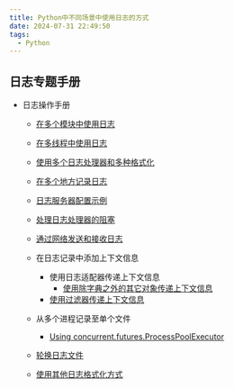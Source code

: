 ```yaml
---
title: Python中不同场景中使用日志的方式
date: 2024-07-31 22:49:50
tags:
  - Python
---
```


## 日志专题手册

- 日志操作手册
  - [在多个模块中使用日志](https://docs.python.org/zh-cn/3/howto/logging-cookbook.html#using-logging-in-multiple-modules)
  - [在多线程中使用日志](https://docs.python.org/zh-cn/3/howto/logging-cookbook.html#logging-from-multiple-threads)
  - [使用多个日志处理器和多种格式化](https://docs.python.org/zh-cn/3/howto/logging-cookbook.html#multiple-handlers-and-formatters)
  - [在多个地方记录日志](https://docs.python.org/zh-cn/3/howto/logging-cookbook.html#logging-to-multiple-destinations)
  - [日志服务器配置示例](https://docs.python.org/zh-cn/3/howto/logging-cookbook.html#configuration-server-example)
  - [处理日志处理器的阻塞](https://docs.python.org/zh-cn/3/howto/logging-cookbook.html#dealing-with-handlers-that-block)
  - [通过网络发送和接收日志](https://docs.python.org/zh-cn/3/howto/logging-cookbook.html#sending-and-receiving-logging-events-across-a-network)


  - 在日志记录中添加上下文信息
    - 使用日志适配器传递上下文信息
      - [使用除字典之外的其它对象传递上下文信息](https://docs.python.org/zh-cn/3/howto/logging-cookbook.html#using-objects-other-than-dicts-to-pass-contextual-information)
    - [使用过滤器传递上下文信息](https://docs.python.org/zh-cn/3/howto/logging-cookbook.html#using-filters-to-impart-contextual-information)


  - 从多个进程记录至单个文件
    - [Using concurrent.futures.ProcessPoolExecutor](https://docs.python.org/zh-cn/3/howto/logging-cookbook.html#using-concurrent-futures-processpoolexecutor)
  - [轮换日志文件](https://docs.python.org/zh-cn/3/howto/logging-cookbook.html#using-file-rotation)
  - [使用其他日志格式化方式](https://docs.python.org/zh-cn/3/howto/logging-cookbook.html#use-of-alternative-formatting-styles)


